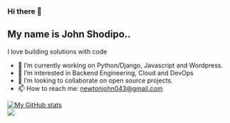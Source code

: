 ### Hi there 👋


## My name is John Shodipo.. 

I love building solutions with code 


<!--
**Johnkayode/Johnkayode** is a ✨ _special_ ✨ repository because its `README.md` (this file) appears on your GitHub profile.
-->


- 🔭 I’m currently working on Python/Django, Javascript and Wordpress.
- 🌱 I’m interested in Backend Engineering, Cloud and DevOps
- 👯 I’m looking to collaborate on open source projects.
- 📫 How to reach me: newtonjohn043@gmail.com



[![My GitHub stats](https://github-readme-stats.vercel.app/api?username=Johnkayode)](https://github.com/anuraghazra/github-readme-stats) \
![](https://komarev.com/ghpvc/?username=Johnkayode) 
